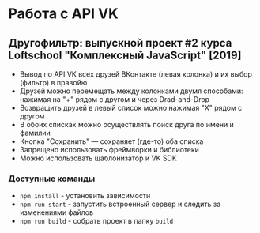 # Работа с API VK
## Другофильтр: выпускной проект #2 курса Loftschool "Комплексный JavaScript" [2019]

* Вывод по API VK всех друзей ВКонтакте (левая колонка) и их выбор (фильтр) в правойю
* Друзей можно перемещать между колонками двумя способами: нажимая на "+" рядом с другом и через Drad-and-Drop
* Возвращить друзей в левый список можно нажимая "Х" рядом с другом
* В обоих списках можно осуществлять поиск друга по имени и фамилии
* Кнопка "Сохранить" — сохраняет (где-то) оба списка
* Запрещено использовать фреймворки и библиотеки
* Можно использовать шаблонизатор и VK SDK

### Доступные команды
* `npm install` - установить зависимости
* `npm run start` - запустить встроенный сервер и следить за изменениями файлов
* `npm run build` - собрать проект в папку `build`

